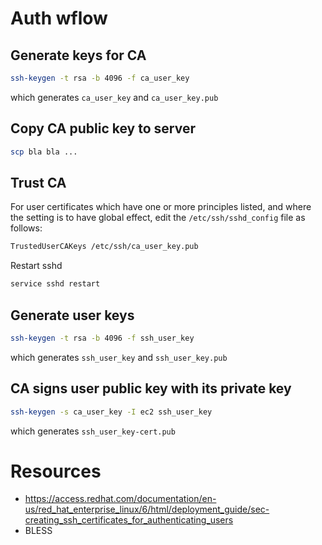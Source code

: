 # Auth wflow

## Generate keys for CA
```bash
ssh-keygen -t rsa -b 4096 -f ca_user_key
```
which generates `ca_user_key` and `ca_user_key.pub` 

## Copy CA public key to server
```bash
scp bla bla ...
```

## Trust CA
For user certificates which have one or more principles listed, and where the setting is to have global effect, edit the `/etc/ssh/sshd_config` file as follows:
```bash
TrustedUserCAKeys /etc/ssh/ca_user_key.pub
```
Restart sshd
```bash
service sshd restart
```

## Generate user keys
```bash
ssh-keygen -t rsa -b 4096 -f ssh_user_key
```
which generates `ssh_user_key` and `ssh_user_key.pub` 


## CA signs user public key with its private key
```bash
ssh-keygen -s ca_user_key -I ec2 ssh_user_key

```
which generates `ssh_user_key-cert.pub`

# Resources
* https://access.redhat.com/documentation/en-us/red_hat_enterprise_linux/6/html/deployment_guide/sec-creating_ssh_certificates_for_authenticating_users
* BLESS

